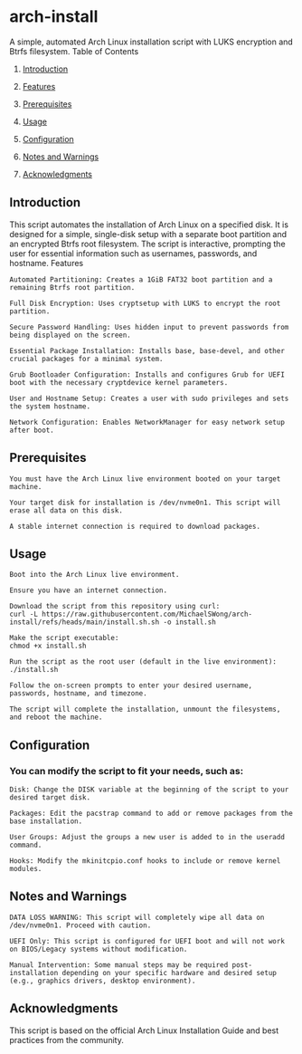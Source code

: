 # arch-install

A simple, automated Arch Linux installation script with LUKS encryption and Btrfs filesystem.
Table of Contents

1. [Introduction](#introduction)

2. [Features](#features)

3. [Prerequisites](#prerequisites)

4. [Usage](#usage)

5. [Configuration](#configuration)

6. [Notes and Warnings](#notes-and-warnings)

7. [Acknowledgments](#acknowledgments)

## Introduction

This script automates the installation of Arch Linux on a specified disk. It is designed for a simple, single-disk setup with a separate boot partition and an encrypted Btrfs root filesystem. The script is interactive, prompting the user for essential information such as usernames, passwords, and hostname.
Features

    Automated Partitioning: Creates a 1GiB FAT32 boot partition and a remaining Btrfs root partition.

    Full Disk Encryption: Uses cryptsetup with LUKS to encrypt the root partition.

    Secure Password Handling: Uses hidden input to prevent passwords from being displayed on the screen.

    Essential Package Installation: Installs base, base-devel, and other crucial packages for a minimal system.

    Grub Bootloader Configuration: Installs and configures Grub for UEFI boot with the necessary cryptdevice kernel parameters.

    User and Hostname Setup: Creates a user with sudo privileges and sets the system hostname.

    Network Configuration: Enables NetworkManager for easy network setup after boot.

## Prerequisites

    You must have the Arch Linux live environment booted on your target machine.

    Your target disk for installation is /dev/nvme0n1. This script will erase all data on this disk.

    A stable internet connection is required to download packages.

## Usage

    Boot into the Arch Linux live environment.

    Ensure you have an internet connection.

    Download the script from this repository using curl:
    curl -L https://raw.githubusercontent.com/MichaelSWong/arch-install/refs/heads/main/install.sh.sh -o install.sh

    Make the script executable:
    chmod +x install.sh

    Run the script as the root user (default in the live environment):
    ./install.sh

    Follow the on-screen prompts to enter your desired username, passwords, hostname, and timezone.

    The script will complete the installation, unmount the filesystems, and reboot the machine.

## Configuration

### You can modify the script to fit your needs, such as:

    Disk: Change the DISK variable at the beginning of the script to your desired target disk.

    Packages: Edit the pacstrap command to add or remove packages from the base installation.

    User Groups: Adjust the groups a new user is added to in the useradd command.

    Hooks: Modify the mkinitcpio.conf hooks to include or remove kernel modules.

## Notes and Warnings

    DATA LOSS WARNING: This script will completely wipe all data on /dev/nvme0n1. Proceed with caution.

    UEFI Only: This script is configured for UEFI boot and will not work on BIOS/Legacy systems without modification.

    Manual Intervention: Some manual steps may be required post-installation depending on your specific hardware and desired setup (e.g., graphics drivers, desktop environment).

## Acknowledgments

This script is based on the official Arch Linux Installation Guide and best practices from the community.
